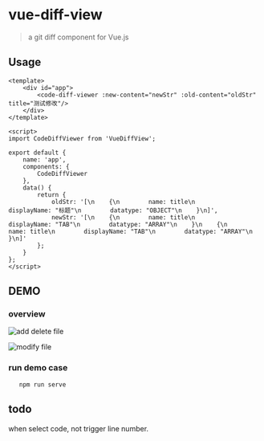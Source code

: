# vue-diff-view
> a git diff component for Vue.js

## Usage
```vue
<template>
    <div id="app">
        <code-diff-viewer :new-content="newStr" :old-content="oldStr" title="测试修改"/>
    </div>
</template>

<script>
import CodeDiffViewer from 'VueDiffView';

export default {
    name: 'app',
    components: {
        CodeDiffViewer
    },
    data() {
        return {
            oldStr: '[\n    {\n        name: title\n        displayName: "标题"\n        datatype: "OBJECT"\n    }\n]',
            newStr: '[\n    {\n        name: title\n        displayName: "TAB"\n        datatype: "ARRAY"\n    }\n    {\n        name: title\n        displayName: "TAB"\n        datatype: "ARRAY"\n    }\n]'
        };
    }
};
</script>
```

## DEMO

### overview
![add delete file](https://github.com/codeDebugTest/vue-diff-view/raw/master/screenshots/add_delete.png)

![modify file](https://github.com/codeDebugTest/vue-diff-view/raw/master/screenshots/modify.png)

### run demo case
```command line
   npm run serve
```

## todo
when select code, not trigger line number.